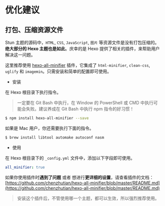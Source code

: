 # 优化建议

## 打包、压缩资源文件 <Badge text="Disrelated" type="warning"/>

Stun 主题的源码中，`HTML`, `CSS`, `JavaScript`, `图片` 等资源文件是没有打包压缩的。**绝大部分的 Hexo 主题也是如此**。庆幸的是 Hexo 提供了相关的插件，来帮助用户解决这一问题。

这里推荐使用 [hexo-all-minifier](https://github.com/chenzhutian/hexo-all-minifier) 插件，它集成了 `html-minifier`, `clean-css`, `uglify` 和 `imagemin`。只需安装和简单的配置即可使用。

- 安装

在 Hexo 根目录下执行指令。

> 一定要在 Git Bash 中执行，在 Window 的 PowerShell 或 CMD 中执行可能会失败。建议养成在 Git Bash 中执行 npm 指令的好习惯！

``` bash
$ npm install hexo-all-minifier --save
```

如果是 Mac 用户，你还需要执行下面的指令。

``` bash
$ brew install libtool automake autoconf nasm
```

- 使用

在 Hexo 根目录下的 `_config.yml` 文件中，添加以下字段即可使用。

``` yaml
all_minifier: true
```

如果你使用插件时**遇到了问题** 或者 想进行**更详细的设置**，请查看插件的文档：[https://github.com/chenzhutian/hexo-all-minifier/blob/master/README.md](https://github.com/chenzhutian/hexo-all-minifier/blob/master/README.md)

> 安装这个插件后，不管使用哪一个主题，都可以生效，所以强烈推荐使用。
